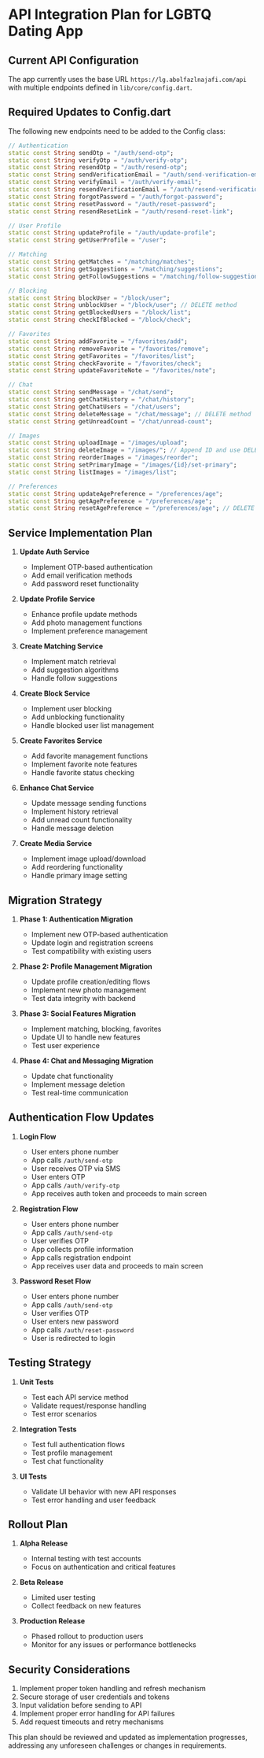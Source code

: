 # API Integration Plan for LGBTQ Dating App

## Current API Configuration
The app currently uses the base URL `https://lg.abolfazlnajafi.com/api` with multiple endpoints defined in `lib/core/config.dart`.

## Required Updates to Config.dart
The following new endpoints need to be added to the Config class:

```dart
// Authentication
static const String sendOtp = "/auth/send-otp";
static const String verifyOtp = "/auth/verify-otp";
static const String resendOtp = "/auth/resend-otp";
static const String sendVerificationEmail = "/auth/send-verification-email";
static const String verifyEmail = "/auth/verify-email";
static const String resendVerificationEmail = "/auth/resend-verification-email";
static const String forgotPassword = "/auth/forgot-password";
static const String resetPassword = "/auth/reset-password";
static const String resendResetLink = "/auth/resend-reset-link";

// User Profile
static const String updateProfile = "/auth/update-profile";
static const String getUserProfile = "/user";

// Matching
static const String getMatches = "/matching/matches";
static const String getSuggestions = "/matching/suggestions";
static const String getFollowSuggestions = "/matching/follow-suggestions";

// Blocking
static const String blockUser = "/block/user";
static const String unblockUser = "/block/user"; // DELETE method
static const String getBlockedUsers = "/block/list";
static const String checkIfBlocked = "/block/check";

// Favorites
static const String addFavorite = "/favorites/add";
static const String removeFavorite = "/favorites/remove";
static const String getFavorites = "/favorites/list";
static const String checkFavorite = "/favorites/check";
static const String updateFavoriteNote = "/favorites/note";

// Chat
static const String sendMessage = "/chat/send";
static const String getChatHistory = "/chat/history";
static const String getChatUsers = "/chat/users";
static const String deleteMessage = "/chat/message"; // DELETE method
static const String getUnreadCount = "/chat/unread-count";

// Images
static const String uploadImage = "/images/upload";
static const String deleteImage = "/images/"; // Append ID and use DELETE
static const String reorderImages = "/images/reorder";
static const String setPrimaryImage = "/images/{id}/set-primary";
static const String listImages = "/images/list";

// Preferences
static const String updateAgePreference = "/preferences/age";
static const String getAgePreference = "/preferences/age";
static const String resetAgePreference = "/preferences/age"; // DELETE method
```

## Service Implementation Plan

1. **Update Auth Service**
   - Implement OTP-based authentication
   - Add email verification methods
   - Add password reset functionality

2. **Update Profile Service**
   - Enhance profile update methods
   - Add photo management functions
   - Implement preference management

3. **Create Matching Service**
   - Implement match retrieval
   - Add suggestion algorithms
   - Handle follow suggestions

4. **Create Block Service**
   - Implement user blocking
   - Add unblocking functionality
   - Handle blocked user list management

5. **Create Favorites Service**
   - Add favorite management functions
   - Implement favorite note features
   - Handle favorite status checking

6. **Enhance Chat Service**
   - Update message sending functions
   - Implement history retrieval
   - Add unread count functionality
   - Handle message deletion

7. **Create Media Service**
   - Implement image upload/download
   - Add reordering functionality
   - Handle primary image setting

## Migration Strategy

1. **Phase 1: Authentication Migration**
   - Implement new OTP-based authentication
   - Update login and registration screens
   - Test compatibility with existing users

2. **Phase 2: Profile Management Migration**
   - Update profile creation/editing flows
   - Implement new photo management
   - Test data integrity with backend

3. **Phase 3: Social Features Migration**
   - Implement matching, blocking, favorites
   - Update UI to handle new features
   - Test user experience

4. **Phase 4: Chat and Messaging Migration**
   - Update chat functionality
   - Implement message deletion
   - Test real-time communication

## Authentication Flow Updates

1. **Login Flow**
   - User enters phone number
   - App calls `/auth/send-otp`
   - User receives OTP via SMS
   - User enters OTP
   - App calls `/auth/verify-otp`
   - App receives auth token and proceeds to main screen

2. **Registration Flow**
   - User enters phone number
   - App calls `/auth/send-otp`
   - User verifies OTP
   - App collects profile information
   - App calls registration endpoint
   - App receives user data and proceeds to main screen

3. **Password Reset Flow**
   - User enters phone number
   - App calls `/auth/send-otp`
   - User verifies OTP
   - User enters new password
   - App calls `/auth/reset-password`
   - User is redirected to login

## Testing Strategy

1. **Unit Tests**
   - Test each API service method
   - Validate request/response handling
   - Test error scenarios

2. **Integration Tests**
   - Test full authentication flows
   - Test profile management
   - Test chat functionality

3. **UI Tests**
   - Validate UI behavior with new API responses
   - Test error handling and user feedback

## Rollout Plan

1. **Alpha Release**
   - Internal testing with test accounts
   - Focus on authentication and critical features

2. **Beta Release**
   - Limited user testing
   - Collect feedback on new features

3. **Production Release**
   - Phased rollout to production users
   - Monitor for any issues or performance bottlenecks

## Security Considerations

1. Implement proper token handling and refresh mechanism
2. Secure storage of user credentials and tokens
3. Input validation before sending to API
4. Implement proper error handling for API failures
5. Add request timeouts and retry mechanisms

This plan should be reviewed and updated as implementation progresses, addressing any unforeseen challenges or changes in requirements. 